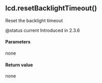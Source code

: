 <!-- This file was generated by the script. Do not edit it, any changes will be lost! -->

## lcd.resetBacklightTimeout()



Reset the backlight timeout

@status current Introduced in 2.3.6


#### Parameters

none

#### Return value

none

